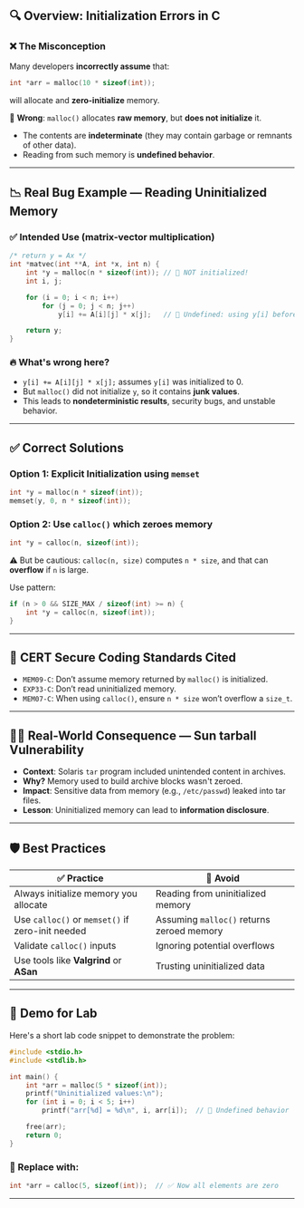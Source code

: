 
## 🔍 Overview: Initialization Errors in C

### ❌ The Misconception

Many developers **incorrectly assume** that:

```c
int *arr = malloc(10 * sizeof(int));
```

will allocate and **zero-initialize** memory.

🚫 **Wrong**: `malloc()` allocates **raw memory**, but **does not initialize** it.

* The contents are **indeterminate** (they may contain garbage or remnants of other data).
* Reading from such memory is **undefined behavior**.

---

## 📉 Real Bug Example — Reading Uninitialized Memory

### ✅ Intended Use (matrix-vector multiplication)

```c
/* return y = Ax */
int *matvec(int **A, int *x, int n) {
    int *y = malloc(n * sizeof(int)); // 🚨 NOT initialized!
    int i, j;

    for (i = 0; i < n; i++)
        for (j = 0; j < n; j++)
            y[i] += A[i][j] * x[j];   // 🚨 Undefined: using y[i] before setting it

    return y;
}
```

### 🔥 What's wrong here?

* `y[i] += A[i][j] * x[j];` assumes `y[i]` was initialized to 0.
* But `malloc()` did not initialize `y`, so it contains **junk values**.
* This leads to **nondeterministic results**, security bugs, and unstable behavior.

---

## ✅ Correct Solutions

### Option 1: Explicit Initialization using `memset`

```c
int *y = malloc(n * sizeof(int));
memset(y, 0, n * sizeof(int));
```

### Option 2: Use `calloc()` which zeroes memory

```c
int *y = calloc(n, sizeof(int));
```

⚠️ But be cautious: `calloc(n, size)` computes `n * size`, and that can **overflow** if `n` is large.

Use pattern:

```c
if (n > 0 && SIZE_MAX / sizeof(int) >= n) {
    int *y = calloc(n, sizeof(int));
}
```

---

## 📛 CERT Secure Coding Standards Cited

* `MEM09-C`: Don’t assume memory returned by `malloc()` is initialized.
* `EXP33-C`: Don’t read uninitialized memory.
* `MEM07-C`: When using `calloc()`, ensure `n * size` won’t overflow a `size_t`.

---

## 🕵️‍♂️ Real-World Consequence — Sun tarball Vulnerability

* **Context**: Solaris `tar` program included unintended content in archives.
* **Why?** Memory used to build archive blocks wasn't zeroed.
* **Impact**: Sensitive data from memory (e.g., `/etc/passwd`) leaked into tar files.
* **Lesson**: Uninitialized memory can lead to **information disclosure**.

---

## 🛡️ Best Practices

| ✅ Practice                                       | 🚫 Avoid                                  |
| ------------------------------------------------ | ----------------------------------------- |
| Always initialize memory you allocate            | Reading from uninitialized memory         |
| Use `calloc()` or `memset()` if zero-init needed | Assuming `malloc()` returns zeroed memory |
| Validate `calloc()` inputs                       | Ignoring potential overflows              |
| Use tools like **Valgrind** or **ASan**          | Trusting uninitialized data               |

---

## 🧪 Demo for Lab

Here's a short lab code snippet to demonstrate the problem:

```c
#include <stdio.h>
#include <stdlib.h>

int main() {
    int *arr = malloc(5 * sizeof(int));
    printf("Uninitialized values:\n");
    for (int i = 0; i < 5; i++)
        printf("arr[%d] = %d\n", i, arr[i]);  // 🚨 Undefined behavior

    free(arr);
    return 0;
}
```

### 🔄 Replace with:

```c
int *arr = calloc(5, sizeof(int));  // ✅ Now all elements are zero
```

---


